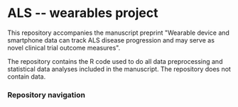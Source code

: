 
# ALS -- wearables project

<!-- badges: start -->
<!-- badges: end -->

This repository accompanies the manuscript preprint "Wearable device and smartphone data can track ALS disease progression and may serve as novel clinical trial outcome measures".

The repository contains the R code used to do all data preprocessing and statistical data analyses included in the manuscript. The repository does not contain data. 

### Repository navigation 



